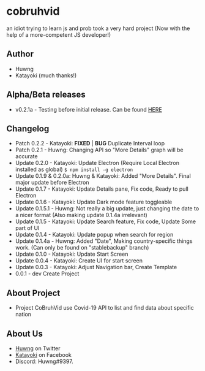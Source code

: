 # cobruhvid
an idiot trying to learn js and prob took a very hard project (Now with the help of a more-competent JS developer!)

## Author
- Huwng
- Katayoki (much thanks!)

## Alpha/Beta releases
- v0.2.1a - Testing before initial release. Can be found [HERE](https://drive.google.com/drive/folders/1mGSN17X4zQ9gGFfq7KsACWBb6X5lR0-w?usp=sharing)

## Changelog 
- Patch 0.2.2 - Katayoki: **FIXED** | **BUG** Duplicate Interval loop 
- Patch 0.2.1 - Huwng: Changing API so "More Details" graph will be accurate
- Update 0.2.0 - Katayoki: Update Electron (Require Local Electron installed as global) `$ npm install -g electron`
- Update 0.1.9 & 0.2.0a: Huwng & Katayoki: Added "More Details". Final major update before Electron
- Update 0.1.7 - Katayoki: Update Details pane, Fix code, Ready to pull Electron
- Update 0.1.6 - Katayoki: Update Dark mode feature toggleable
- Update 0.1.5.1 - Huwng: Not really a big update, just changing the date to a nicer format (Also making update 0.1.4a irrelevant)
- Update 0.1.5 - Katayoki: Update Search feature, Fix code, Update Some part of UI
- Update 0.1.4 - Katayoki: Update popup when search for region
- Update 0.1.4a - Huwng: Added "Date", Making country-specific things work. (Can only be found on "stablebackup" branch)
- Update 0.1.0 - Katayoki: Update Start Screen
- Update 0.0.4 - Katayoki: Create UI for start screen
- Update 0.0.3 - Katayoki: Adjust Navigation bar, Create Template
- 0.0.1 - dev Create Project

## About Project
- Project CoBruhVid use Covid-19 API to list and find data about specific nation

## About Us  
- [Huwng](https://twitter.com/Huwng_) on Twitter
- [Katayoki](https://facebook.com/hardian.anoyp) on Facebook
- Discord: Huwng#9397.
